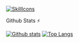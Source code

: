 
[![SkillIcons](https://skillicons.dev/icons?i=js,ts,html,css,php,openshift,nodejs,java,tailwind,vue,nest,aws,prisma,docker,figma)](https://skillicons.dev)<br/>


Github Stats ⚡

<a href="#">![Github stats](https://github-stats-xi-ochre.vercel.app/api?username=vickmwas&theme=blueberry&count_private=true&hide_border=true&line_height=30)</a>
<a href="#">![Top Langs](https://github-stats-xi-ochre.vercel.app/api/top-langs/?username=vickmwas&count_private=true&hide_border=true)</a>
